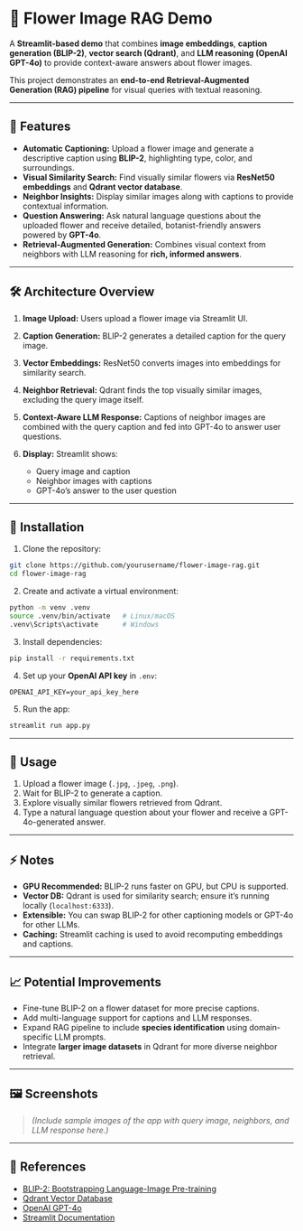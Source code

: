 # 🌸 Flower Image RAG Demo

A **Streamlit-based demo** that combines **image embeddings**, **caption generation (BLIP-2)**, **vector search (Qdrant)**, and **LLM reasoning (OpenAI GPT-4o)** to provide context-aware answers about flower images.

This project demonstrates an **end-to-end Retrieval-Augmented Generation (RAG) pipeline** for visual queries with textual reasoning.

---

## 🚀 Features

* **Automatic Captioning:** Upload a flower image and generate a descriptive caption using **BLIP-2**, highlighting type, color, and surroundings.
* **Visual Similarity Search:** Find visually similar flowers via **ResNet50 embeddings** and **Qdrant vector database**.
* **Neighbor Insights:** Display similar images along with captions to provide contextual information.
* **Question Answering:** Ask natural language questions about the uploaded flower and receive detailed, botanist-friendly answers powered by **GPT-4o**.
* **Retrieval-Augmented Generation:** Combines visual context from neighbors with LLM reasoning for **rich, informed answers**.

---

## 🛠 Architecture Overview

1. **Image Upload:** Users upload a flower image via Streamlit UI.
2. **Caption Generation:** BLIP-2 generates a detailed caption for the query image.
3. **Vector Embeddings:** ResNet50 converts images into embeddings for similarity search.
4. **Neighbor Retrieval:** Qdrant finds the top visually similar images, excluding the query image itself.
5. **Context-Aware LLM Response:** Captions of neighbor images are combined with the query caption and fed into GPT-4o to answer user questions.
6. **Display:** Streamlit shows:

   * Query image and caption
   * Neighbor images with captions
   * GPT-4o’s answer to the user question

---

## 📁 Installation

1. Clone the repository:

```bash
git clone https://github.com/yourusername/flower-image-rag.git
cd flower-image-rag
```

2. Create and activate a virtual environment:

```bash
python -m venv .venv
source .venv/bin/activate   # Linux/macOS
.venv\Scripts\activate      # Windows
```

3. Install dependencies:

```bash
pip install -r requirements.txt
```

4. Set up your **OpenAI API key** in `.env`:

```env
OPENAI_API_KEY=your_api_key_here
```

5. Run the app:

```bash
streamlit run app.py
```

---

## 🎨 Usage

1. Upload a flower image (`.jpg`, `.jpeg`, `.png`).
2. Wait for BLIP-2 to generate a caption.
3. Explore visually similar flowers retrieved from Qdrant.
4. Type a natural language question about your flower and receive a GPT-4o-generated answer.

---

## ⚡ Notes

* **GPU Recommended:** BLIP-2 runs faster on GPU, but CPU is supported.
* **Vector DB:** Qdrant is used for similarity search; ensure it’s running locally (`localhost:6333`).
* **Extensible:** You can swap BLIP-2 for other captioning models or GPT-4o for other LLMs.
* **Caching:** Streamlit caching is used to avoid recomputing embeddings and captions.

---

## 📈 Potential Improvements

* Fine-tune BLIP-2 on a flower dataset for more precise captions.
* Add multi-language support for captions and LLM responses.
* Expand RAG pipeline to include **species identification** using domain-specific LLM prompts.
* Integrate **larger image datasets** in Qdrant for more diverse neighbor retrieval.

---

## 🖼 Screenshots

> *(Include sample images of the app with query image, neighbors, and LLM response here.)*

---

## 🔗 References

* [BLIP-2: Bootstrapping Language-Image Pre-training](https://huggingface.co/models)
* [Qdrant Vector Database](https://qdrant.tech/)
* [OpenAI GPT-4o](https://platform.openai.com/)
* [Streamlit Documentation](https://docs.streamlit.io/)



